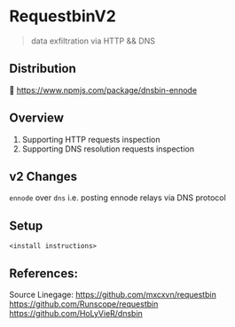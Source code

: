 # RequestbinV2

> data exfiltration via HTTP && DNS

## Distribution

🔗 https://www.npmjs.com/package/dnsbin-ennode

## Overview

1. Supporting HTTP requests inspection
2. Supporting DNS resolution requests inspection

## v2 Changes

`ennode` over `dns`  i.e. posting ennode relays via DNS protocol 

## Setup

`<install instructions>`

## References:
Source Linegage:
https://github.com/mxcxvn/requestbin
https://github.com/Runscope/requestbin
https://github.com/HoLyVieR/dnsbin
